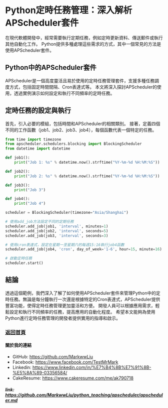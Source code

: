 # Python定時任務管理：深入解析APScheduler套件

在現代軟體開發中，經常需要執行定期任務，例如定時更新資料、傳送郵件或執行其他自動化工作。
Python提供多種處理這些需求的方式，其中一個常見的方法是使用APScheduler套件。

## Python中的APScheduler套件

APScheduler是一個高度靈活且易於使用的定時任務管理套件，支援多種任務調度方式，包括固定時間間隔、Cron表達式等。
本文將深入探討APScheduler的使用，透過實例演示如何設定和執行不同頻率的定時任務。

## 定時任務的設定與執行

首先，引入必要的模組，包括時間和APScheduler的相關類別。
接著，定義四個不同的工作函數（job1、job2、job3、job4），每個函數代表一個特定的任務。

```python
from time import timezone
from apscheduler.schedulers.blocking import BlockingScheduler
from datetime import datetime

def job1():
    print("Job 1: %s" % datetime.now().strftime("%Y-%m-%d %H:%M:%S"))

def job2():
    print("Job 2: %s" % datetime.now().strftime("%Y-%m-%d %H:%M:%S"))

def job3():
    print("Job 3")

def job4():
    print("Job 4")

scheduler = BlockingScheduler(timezone="Asia/Shanghai")

# 使用add_job方法設定不同的定期任務
scheduler.add_job(job1, 'interval', minutes=1)
scheduler.add_job(job2, 'interval', seconds=5)
scheduler.add_job(job3, 'interval', seconds=3)

# 使用cron表達式，設定在星期一至星期六的每週15:16執行job4函數
scheduler.add_job(job4, 'cron', day_of_week='1-6', hour=15, minute=16)

# 啟動定時任務
scheduler.start()
```

## 結論

透過這個範例，我們深入了解了如何使用APScheduler套件來管理Python中的定時任務。無論是每分鐘執行一次還是根據特定的Cron表達式，APScheduler提供豐富功能，使得定時任務管理更加靈活和方便。
開發人員可以根據應用需求，輕鬆設定和執行不同頻率的任務，提高應用的自動化程度。
希望本文能夠為使用Python進行定時任務管理的開發者提供實用的指導和啟示。

### [返回首頁](../README.md)

#### 關於我的連結
- GitHub: https://github.com/MarkwwLiu
- Facebook: https://www.facebook.com/TestMrMark
- Linkedin: https://www.linkedin.com/in/%E7%B4%8B%E7%91%8B-%E5%8A%89-03356584/
- CakeResume: https://www.cakeresume.com/me/ak790718

##### link: https://github.com/MarkwwLiu/python_teaching/apscheduler/apscheduler.md
